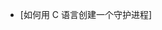 <!--
 * @Author: AlexZ33 775136985@qq.com
 * @Date: 2022-09-05 16:27:39
 * @LastEditors: AlexZ33 775136985@qq.com
 * @LastEditTime: 2022-09-05 16:27:48
 * @FilePath: /basic/进程管理/readme.md
 * @Description: 这是默认设置,请设置`customMade`, 打开koroFileHeader查看配置 进行设置: https://github.com/OBKoro1/koro1FileHeader/wiki/%E9%85%8D%E7%BD%AE
-->
- [如何用 C 语言创建一个守护进程]
